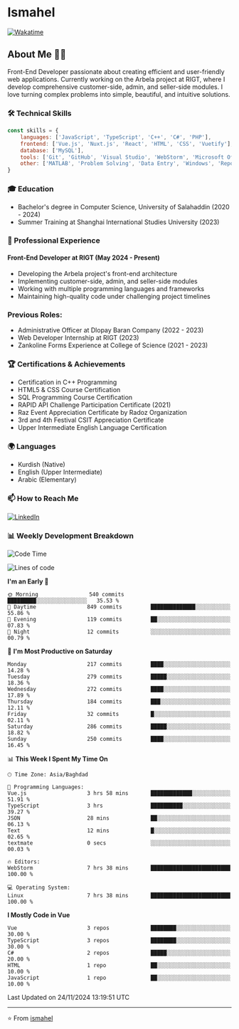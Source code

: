 # Ismahel
[![Wakatime](https://wakatime.com/badge/user/b1fd15f4-70d4-403c-9a20-e5484e19434a.svg)](https://wakatime.com/@b1fd15f4-70d4-403c-9a20-e5484e19434a)

## About Me 👨‍💻
Front-End Developer passionate about creating efficient and user-friendly web applications. Currently working on the Arbela project at RIGT, where I develop comprehensive customer-side, admin, and seller-side modules. I love turning complex problems into simple, beautiful, and intuitive solutions.

### 🛠️ Technical Skills
```javascript
const skills = {
    languages: ['JavaScript', 'TypeScript', 'C++', 'C#', 'PHP'],
    frontend: ['Vue.js', 'Nuxt.js', 'React', 'HTML', 'CSS', 'Vuetify'],
    database: ['MySQL'],
    tools: ['Git', 'GitHub', 'Visual Studio', 'WebStorm', 'Microsoft Office'],
    other: ['MATLAB', 'Problem Solving', 'Data Entry', 'Windows', 'Reporting']
}
```

### 🎓 Education
- Bachelor's degree in Computer Science, University of Salahaddin (2020 - 2024)
- Summer Training at Shanghai International Studies University (2023)

### 💼 Professional Experience
#### Front-End Developer at RIGT (May 2024 - Present)
- Developing the Arbela project's front-end architecture
- Implementing customer-side, admin, and seller-side modules
- Working with multiple programming languages and frameworks
- Maintaining high-quality code under challenging project timelines

### Previous Roles:
- Administrative Officer at Dlopay Baran Company (2022 - 2023)
- Web Developer Internship at RIGT (2023)
- Zankoline Forms Experience at College of Science (2021 - 2023)


### 🏆 Certifications & Achievements
- Certification in C++ Programming
- HTML5 & CSS Course Certification
- SQL Programming Course Certification
- RAPID API Challenge Participation Certificate (2021)
- Raz Event Appreciation Certificate by Radoz Organization
- 3rd and 4th Festival CSIT Appreciation Certificate
- Upper Intermediate English Language Certification

### 🌍 Languages
- Kurdish (Native)
- English (Upper Intermediate)
- Arabic (Elementary)

### 📫 How to Reach Me
[![LinkedIn](https://img.shields.io/badge/LinkedIn-0077B5?style=for-the-badge&logo=linkedin&logoColor=white)](https://linkedin.com/in/ismahel-zero-1053b4228)

### 📊 Weekly Development Breakdown
<!--START_SECTION:waka-->
![Code Time](http://img.shields.io/badge/Code%20Time-459%20hrs%2016%20mins-blue)

![Lines of code](https://img.shields.io/badge/From%20Hello%20World%20I%27ve%20Written-4.4%20million%20lines%20of%20code-blue)

**I'm an Early 🐤** 

```text
🌞 Morning                540 commits         █████████░░░░░░░░░░░░░░░░   35.53 % 
🌆 Daytime                849 commits         ██████████████░░░░░░░░░░░   55.86 % 
🌃 Evening                119 commits         ██░░░░░░░░░░░░░░░░░░░░░░░   07.83 % 
🌙 Night                  12 commits          ░░░░░░░░░░░░░░░░░░░░░░░░░   00.79 % 
```
📅 **I'm Most Productive on Saturday** 

```text
Monday                   217 commits         ████░░░░░░░░░░░░░░░░░░░░░   14.28 % 
Tuesday                  279 commits         █████░░░░░░░░░░░░░░░░░░░░   18.36 % 
Wednesday                272 commits         ████░░░░░░░░░░░░░░░░░░░░░   17.89 % 
Thursday                 184 commits         ███░░░░░░░░░░░░░░░░░░░░░░   12.11 % 
Friday                   32 commits          █░░░░░░░░░░░░░░░░░░░░░░░░   02.11 % 
Saturday                 286 commits         █████░░░░░░░░░░░░░░░░░░░░   18.82 % 
Sunday                   250 commits         ████░░░░░░░░░░░░░░░░░░░░░   16.45 % 
```


📊 **This Week I Spent My Time On** 

```text
🕑︎ Time Zone: Asia/Baghdad

💬 Programming Languages: 
Vue.js                   3 hrs 58 mins       █████████████░░░░░░░░░░░░   51.91 % 
TypeScript               3 hrs               ██████████░░░░░░░░░░░░░░░   39.27 % 
JSON                     28 mins             ██░░░░░░░░░░░░░░░░░░░░░░░   06.13 % 
Text                     12 mins             █░░░░░░░░░░░░░░░░░░░░░░░░   02.65 % 
textmate                 0 secs              ░░░░░░░░░░░░░░░░░░░░░░░░░   00.03 % 

🔥 Editors: 
WebStorm                 7 hrs 38 mins       █████████████████████████   100.00 % 

💻 Operating System: 
Linux                    7 hrs 38 mins       █████████████████████████   100.00 % 
```

**I Mostly Code in Vue** 

```text
Vue                      3 repos             ████████░░░░░░░░░░░░░░░░░   30.00 % 
TypeScript               3 repos             ████████░░░░░░░░░░░░░░░░░   30.00 % 
C#                       2 repos             █████░░░░░░░░░░░░░░░░░░░░   20.00 % 
HTML                     1 repo              ██░░░░░░░░░░░░░░░░░░░░░░░   10.00 % 
JavaScript               1 repo              ██░░░░░░░░░░░░░░░░░░░░░░░   10.00 % 
```




 Last Updated on 24/11/2024 13:19:51 UTC
<!--END_SECTION:waka-->

---
⭐️ From [ismahel](https://github.com/ismahelZero)
